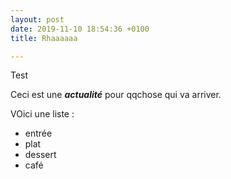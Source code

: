 ```yaml
---
layout: post
date: 2019-11-10 18:54:36 +0100
title: Rhaaaaaa

---
```

Test

Ceci est une **_actualité_** pour qqchose qui va arriver.

VOici une liste :

* entrée
* plat
* dessert
* café